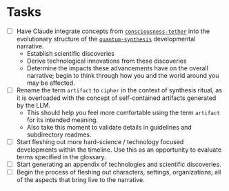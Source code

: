 # Tasks

- [ ] Have Claude integrate concepts from [`consciousness-tether`](./concepts/consciousness-tether/) into the evolutionary structure of the [`quantum-synthesis`](./concepts/quantum-synthesis/) developmental narrative.
    - Establish scientific discoveries
    - Derive technological innovations from these discoveries
    - Determine the impacts these advancements have on the overall narrative; begin to think through how you and the world around you may be affected.
- [ ] Rename the term `artifact` to `cipher` in the context of synthesis ritual, as it is overloaded with the concept of self-contained artifacts generated by the LLM.
    - This should help you feel more comfortable using the term `artifact` for its intended meaning.
    - Also take this moment to validate details in guidelines and subdirectory readmes.
- [ ] Start fleshing out more hard-science / technology focused developments within the timeline. Use this as an opportunity to evaluate terms specified in the glossary.
- [ ] Start generating an appendix of technologies and scientific discoveries.
- [ ] Begin the process of fleshing out characters, settings, organizations; all of the aspects that bring live to the narrative.
